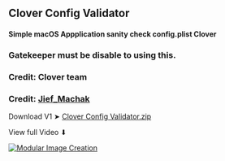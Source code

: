 ## Clover Config Validator

#### Simple macOS Appplication sanity check config.plist Clover
### Gatekeeper must be disable to using this.

### Credit: Clover team 
### Credit: [Jief_Machak](https://github.com/jief666)

Download V1 ➤ [Clover Config Validator.zip](https://github.com/chris1111/Clover-Config-Validator/releases/tag/V1)

View full Video ⬇︎

[![Modular Image Creation](https://i.ibb.co/K5bFrB5/VIDEO.png)](https://youtu.be/yqNXI15lL9w)
